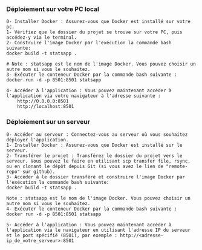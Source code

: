 ### Déploiement sur votre PC local

    0- Installer Docker : Assurez-vous que Docker est installé sur votre pc.
    1- Vérifiez que le dossier du projet se trouve sur votre PC, puis accédez-y via le terminal. 
    2- Construire l'image Docker par l'exécution la commande bash suivante:
    docker build -t statsapp .

    # Note : statsapp est le nom de l'image Docker. Vous pouvez choisir un autre nom si vous le souhaitez.
    3- Exécuter le conteneur Docker par la commande bash suivante :
    docker run -d -p 8501:8501 statsapp

    4- Accéder à l'application : Vous pouvez maintenant accéder à l'application via votre navigateur à l'adresse suivante :
        http://0.0.0.0:8501
        http://localhost:8501

### Déploiement sur un serveur

    0- Accéder au serveur : Connectez-vous au serveur où vous souhaitez déployer l'application.
    1- Installer Docker : Assurez-vous que Docker est installé sur le serveur.
    2- Transférer le projet : Transférez le dossier du projet vers le serveur. Vous pouvez le faire en utilisant scp transfer file, rsync, ou en clonant le dépôt depuis Git (si vous avez le lien de "remote-repo" sur github). 
    3- Accéder à le dossier transféré et construire l'image Docker par l'exécution la commande bash suivante:
    docker build -t statsapp .

    Note : statsapp est le nom de l'image Docker. Vous pouvez choisir un autre nom si vous le souhaitez.
    4- Exécuter le conteneur Docker par la commande bash suivante :
    docker run -d -p 8501:8501 statsapp

    5- Accéder à l'application : Vous pouvez maintenant accéder à l'application via le navigateur en utilisant l'adresse IP du serveur et le port spécifié (8501), par exemple : http://<adresse-ip_de_votre_serveur>:8501

  
